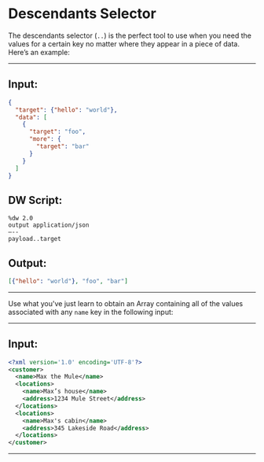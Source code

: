 # Descendants Selector

The descendants selector (`..`) is the perfect tool to use when you need the values for a certain key no matter where they appear in a piece of data. Here’s an example:

---
## Input:
```json
{
  "target": {"hello": "world"},
  "data": [
    {
      "target": "foo",
      "more": {
        "target": "bar"
      }
    }
  ]
}
```
## DW Script:
```dw
%dw 2.0
output application/json
—--
payload..target
```
## Output:
```json
[{"hello": "world"}, "foo", "bar"]
```
---

Use what you've just learn to obtain an Array containing all of the values associated with any `name` key in the following input:

---
## Input:
```xml
<?xml version='1.0' encoding='UTF-8'?>
<customer>
  <name>Max the Mule</name>
  <locations>
    <name>Max’s house</name>
    <address>1234 Mule Street</address>
  </locations>
  <locations>
    <name>Max's cabin</name>
    <address>345 Lakeside Road</address>
  </locations>
</customer>
```
----
